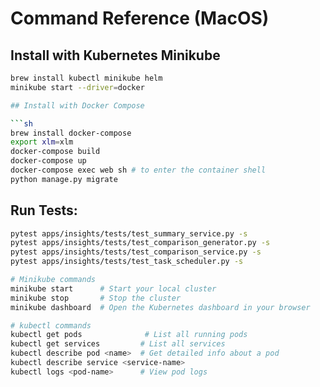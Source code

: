 # Command Reference (MacOS)

## Install with Kubernetes Minikube

```sh
brew install kubectl minikube helm
minikube start --driver=docker

## Install with Docker Compose

```sh
brew install docker-compose
export xlm=xlm
docker-compose build
docker-compose up
docker-compose exec web sh # to enter the container shell
python manage.py migrate
```

## Run Tests:
```sh
pytest apps/insights/tests/test_summary_service.py -s
pytest apps/insights/tests/test_comparison_generator.py -s
pytest apps/insights/tests/test_comparison_service.py -s
pytest apps/insights/tests/test_task_scheduler.py -s
```

```sh
# Minikube commands
minikube start      # Start your local cluster
minikube stop       # Stop the cluster
minikube dashboard  # Open the Kubernetes dashboard in your browser

# kubectl commands
kubectl get pods              # List all running pods
kubectl get services         # List all services
kubectl describe pod <name>  # Get detailed info about a pod
kubectl describe service <service-name>
kubectl logs <pod-name>      # View pod logs
```